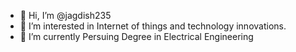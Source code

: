 - 👋 Hi, I’m @jagdish235
- 👀 I’m interested in Internet of things and technology innovations.
- 🌱 I’m currently Persuing Degree in Electrical Engineering

<!---
jagdish235/jagdish235 is a ✨ special ✨ repository because its `README.md` (this file) appears on your GitHub profile.
You can click the Preview link to take a look at your changes.
--->
